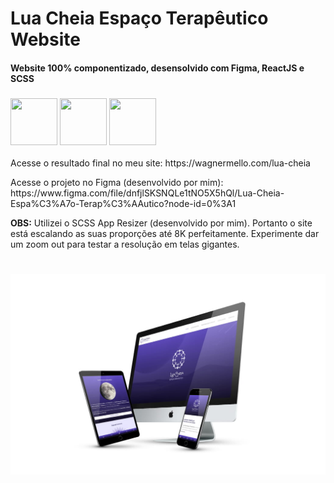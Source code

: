 # Lua Cheia Espaço Terapêutico Website

<h4>Website 100% componentizado, desensolvido com Figma, ReactJS e SCSS</h4>

<h3>


<img src="https://s-media-cache-ak0.pinimg.com/736x/80/c9/de/80c9de50efbe9eb3676d4e27bb293ade.jpg" height="75" width="75"/>
<img src="https://th.bing.com/th/id/OIP.kLldduaRDS8LGYEXrrWhqgHaHa?pid=ImgDet&rs=1" height="75" width="75"/>
<img src="https://encrypted-tbn0.gstatic.com/images?q=tbn:ANd9GcR_HXX3PVXXG4_3nbFx4WXyr3BjkqxW3GEV6pmi5G4Ev0rtiXiVFNvvwiriM8FrzX03F3E&usqp=CAU" height="75" width="75"/>


</h3>

<p>Acesse o resultado final no meu site: https://wagnermello.com/lua-cheia</p>
<p>Acesse o projeto no Figma (desenvolvido por mim): https://www.figma.com/file/dnfjlSKSNQLe1tNO5X5hQl/Lua-Cheia-Espa%C3%A7o-Terap%C3%AAutico?node-id=0%3A1 </p>


<p><b>OBS:</b> Utilizei o SCSS App Resizer (desenvolvido por mim). Portanto o site está escalando as suas proporções até 8K perfeitamente. Experimente dar um zoom out para testar a resolução em telas gigantes.</p>

#

<img src="./img-github.jpg"/>
